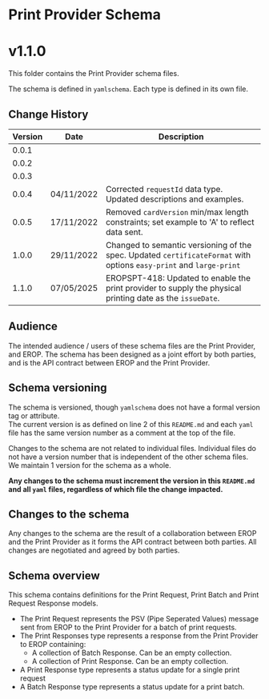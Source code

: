 # Print Provider Schema

# v1.1.0

This folder contains the Print Provider schema files.

The schema is defined in `yamlschema`. Each type is defined in its own file.

## Change History

| **Version** | **Date**   | **Description**                                                                                                     |
|-------------|------------|---------------------------------------------------------------------------------------------------------------------|
| 0.0.1       |            |                                                                                                                     |
| 0.0.2       |            |                                                                                                                     |
| 0.0.3       |            |                                                                                                                     |
| 0.0.4       | 04/11/2022 | Corrected `requestId` data type. Updated descriptions and examples.                                                 |
| 0.0.5       | 17/11/2022 | Removed `cardVersion` min/max length constraints; set example to 'A' to reflect data sent.                          |
| 1.0.0       | 29/11/2022 | Changed to semantic versioning of the spec. Updated `certificateFormat` with options `easy-print` and `large-print` |
| 1.1.0       | 07/05/2025 | EROPSPT-418: Updated to enable the print provider to supply the physical printing date as the `issueDate`.          |

## Audience

The intended audience / users of these schema files are the Print Provider, and EROP.
The schema has been designed as a joint effort by both parties,
and is the API contract between EROP and the Print Provider.

## Schema versioning

The schema is versioned, though `yamlschema` does not have a formal version tag or attribute.  
The current version is as defined on line 2 of this `README.md`
and each `yaml` file has the same version number as a comment at the top of the file.

Changes to the schema are not related to individual files.
Individual files do not have a version number that is independent
of the other schema files. We maintain 1 version for the schema as a whole.

**Any changes to the schema must increment the version in this `README.md` and all `yaml` files,
regardless of which file the change impacted.**

## Changes to the schema

Any changes to the schema are the result of a collaboration between EROP and the Print Provider
as it forms the API contract between both parties.
All changes are negotiated and agreed by both parties.

## Schema overview

This schema contains definitions for the Print Request, Print Batch and Print Request Response models.

* The Print Request represents the PSV (Pipe Seperated Values) message sent from EROP to the Print Provider for a batch
  of print requests.
* The Print Responses type represents a response from the Print Provider to EROP containing:
    * A collection of Batch Response. Can be an empty collection.
    * A collection of Print Response. Can be an empty collection.
* A Print Response type represents a status update for a single print request
* A Batch Response type represents a status update for a print batch.

